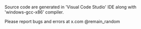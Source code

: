 Source code are generated in 'Visual Code Studio' IDE along with 'windows-gcc-x86' compiler.

Please report bugs and errors at x.com
@remain_random
